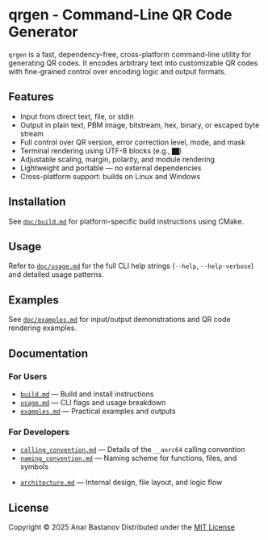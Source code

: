 # qrgen - Command-Line QR Code Generator

`qrgen` is a fast, dependency-free, cross-platform command-line utility for generating QR codes. It encodes arbitrary text into customizable QR codes with fine-grained control over encoding logic and output formats.

## Features

* Input from direct text, file, or stdin
* Output in plain text, PBM image, bitstream, hex, binary, or escaped byte stream
* Full control over QR version, error correction level, mode, and mask
* Terminal rendering using UTF-8 blocks (e.g., `██`)
* Adjustable scaling, margin, polarity, and module rendering
* Lightweight and portable — no external dependencies
* Cross-platform support: builds on Linux and Windows

## Installation

See [`doc/build.md`](doc/build.md) for platform-specific build instructions using CMake.

## Usage

Refer to [`doc/usage.md`](doc/usage.md) for the full CLI help strings (`--help`, `--help-verbose`) and detailed usage patterns.

## Examples

See [`doc/examples.md`](doc/example.md) for input/output demonstrations and QR code rendering examples.

## Documentation

### For Users

* [`build.md`](doc/build.md) — Build and install instructions
* [`usage.md`](doc/usage.md) — CLI flags and usage breakdown
* [`examples.md`](doc/examples.md) — Practical examples and outputs

### For Developers

- [`calling_convention.md`](doc/calling_convention.md) — Details of the `__anrc64` calling convention
- [`naming_convention.md`](doc/naming_convention.md) — Naming scheme for functions, files, and symbols
* [`architecture.md`](doc/architecture.md) — Internal design, file layout, and logic flow

## License

Copyright © 2025 Anar Bastanov
Distributed under the [MIT License](http://www.opensource.org/licenses/mit-license.php)
